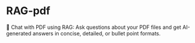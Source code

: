 # RAG-pdf
📖 Chat with PDF using RAG: Ask questions about your PDF files and get AI-generated answers in concise, detailed, or bullet point formats.
